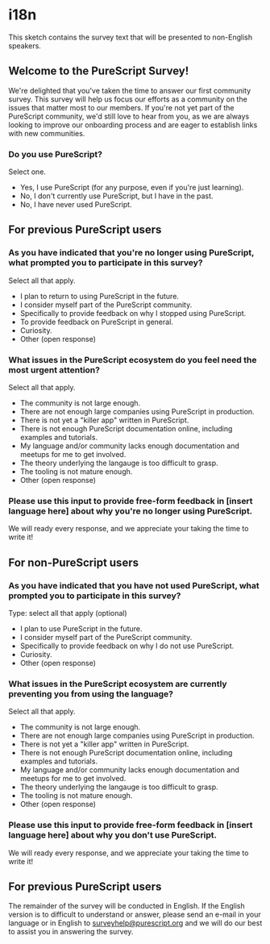 # i18n

This sketch contains the survey text that will be presented to non-English speakers.

## Welcome to the PureScript Survey!

We're delighted that you've taken the time to answer our first community survey. This survey will help us focus our efforts as a community on the issues that matter most to our members. If you're not yet part of the PureScript community, we'd still love to hear from you, as we are always looking to improve our onboarding process and are eager to establish links with new communities.

### Do you use PureScript?

Select one.

- Yes, I use PureScript (for any purpose, even if you're just learning).
- No, I don't currently use PureScript, but I have in the past.
- No, I have never used PureScript.

## For previous PureScript users

### As you have indicated that you're no longer using PureScript, what prompted you to participate in this survey?

Select all that apply.

- I plan to return to using PureScript in the future.
- I consider myself part of the PureScript community.
- Specifically to provide feedback on why I stopped using PureScript.
- To provide feedback on PureScript in general.
- Curiosity.
- Other (open response)

### What issues in the PureScript ecosystem do you feel need the most urgent attention?

Select all that apply.

- The community is not large enough.
- There are not enough large companies using PureScript in production.
- There is not yet a "killer app" written in PureScript.
- There is not enough PureScript documentation online, including examples and tutorials.
- My language and/or community lacks enough documentation and meetups for me to get involved.
- The theory underlying the langauge is too difficult to grasp.
- The tooling is not mature enough.
- Other (open response)

### Please use this input to provide free-form feedback in [insert language here] about why you're no longer using PureScript.

We will ready every response, and we appreciate your taking the time to write it!

## For non-PureScript users

### As you have indicated that you have not used PureScript, what prompted you to participate in this survey?

Type: select all that apply (optional)

- I plan to use PureScript in the future.
- I consider myself part of the PureScript community.
- Specifically to provide feedback on why I do not use PureScript.
- Curiosity.
- Other (open response)


### What issues in the PureScript ecosystem are currently preventing you from using the language?

Select all that apply.

- The community is not large enough.
- There are not enough large companies using PureScript in production.
- There is not yet a "killer app" written in PureScript.
- There is not enough PureScript documentation online, including examples and tutorials.
- My language and/or community lacks enough documentation and meetups for me to get involved.
- The theory underlying the langauge is too difficult to grasp.
- The tooling is not mature enough.
- Other (open response)

### Please use this input to provide free-form feedback in [insert language here] about why you don't use PureScript.

We will ready every response, and we appreciate your taking the time to write it!

## For previous PureScript users

The remainder of the survey will be conducted in English. If the English version is to difficult to understand or answer, please send an e-mail in your language or in English to surveyhelp@purescript.org and we will do our best to assist you in answering the survey.
